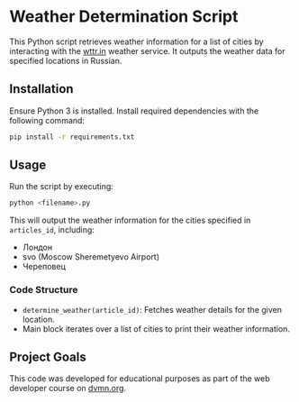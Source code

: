 # Weather Determination Script

This Python script retrieves weather information for a list of cities by interacting with the [wttr.in](https://wttr.in) weather service. It outputs the weather data for specified locations in Russian.

## Installation

Ensure Python 3 is installed. Install required dependencies with the following command:
```bash
pip install -r requirements.txt
```

## Usage

Run the script by executing:
```bash
python <filename>.py
```
This will output the weather information for the cities specified in `articles_id`, including:
- Лондон
- svo (Moscow Sheremetyevo Airport)
- Череповец

### Code Structure
- `determine_weather(article_id)`: Fetches weather details for the given location.
- Main block iterates over a list of cities to print their weather information.

## Project Goals

This code was developed for educational purposes as part of the web developer course on [dvmn.org](https://dvmn.org).
